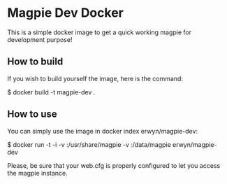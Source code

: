 Magpie Dev Docker
==================

This is a simple docker image to get a quick working magpie for development purpose!

How to build
-------------

If you wish to build yourself the image, here is the command:

  $ docker build -t magpie-dev .
  
How to use
-----------

You can simply use the image in docker index erwyn/magpie-dev:

  $ docker run -t -i -v <pathToYourWorkingCopy>:/usr/share/magpie -v <pathToTheGitForNotes>:/data/magpie erwyn/magpie-dev

Please, be sure that your web.cfg is properly configured to let you access the magpie instance.
